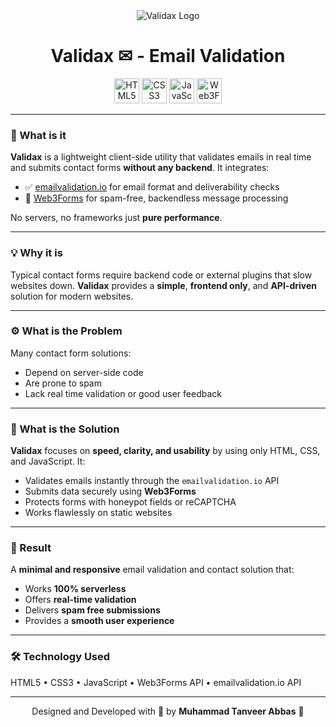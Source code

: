 <div align="center">

  <img src="https://i.postimg.cc/bYmcfSTr/Validax.png" alt="Validax Logo" />
</div>

<div align="center">
  <h1>Validax ✉ -  Email Validation</h1>
  <img src="https://img.shields.io/badge/HTML5-E34F26?logo=html5&logoColor=white&style=for-the-badge" height="40" alt="HTML5" />
  <img src="https://img.shields.io/badge/CSS3-1572B6?logo=css3&logoColor=white&style=for-the-badge" height="40" alt="CSS3" />
  <img src="https://img.shields.io/badge/JavaScript-F7DF1E?logo=javascript&logoColor=black&style=for-the-badge" height="40" alt="JavaScript" />
  <img src="https://img.shields.io/badge/Web3Forms-42B883?style=for-the-badge&logo=web3forms&logoColor=white" height="40" alt="Web3Forms" />
</div>

---

### 🧠 What is it

**Validax** is a lightweight client-side utility that validates emails in real time and submits contact forms **without any backend**.
It integrates:

- ✅ [emailvalidation.io](https://emailvalidation.io/) for email format and deliverability checks
- 🔄 [Web3Forms](https://web3forms.com/) for spam-free, backendless message processing

No servers, no frameworks just **pure performance**.

---

### 💡 Why it is

Typical contact forms require backend code or external plugins that slow websites down.
**Validax** provides a **simple**, **frontend only**, and **API-driven** solution for modern websites.

---

### ⚙️ What is the Problem

Many contact form solutions:

- Depend on server-side code
- Are prone to spam
- Lack real time validation or good user feedback

---

### 🧩 What is the Solution

**Validax** focuses on **speed, clarity, and usability** by using only HTML, CSS, and JavaScript.
It:

- Validates emails instantly through the `emailvalidation.io` API
- Submits data securely using **Web3Forms**
- Protects forms with honeypot fields or reCAPTCHA
- Works flawlessly on static websites

---

### 🚀 Result

A **minimal and responsive** email validation and contact solution that:

- Works **100% serverless**
- Offers **real-time validation**
- Delivers **spam free submissions**
- Provides a **smooth user experience**

---

### 🛠️ Technology Used

HTML5 • CSS3 • JavaScript • Web3Forms API • emailvalidation.io API

---

<div align="center">

Designed and Developed with 🧠 by **Muhammad Tanveer Abbas** 🌟

</div>
